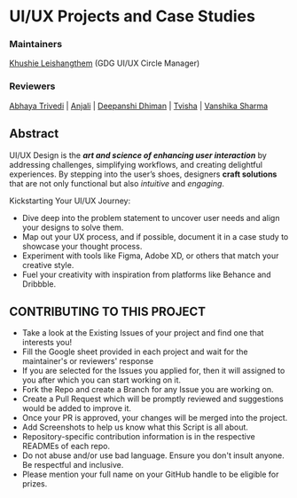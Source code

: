 # UI/UX Projects and Case Studies
### Maintainers
[Khushie Leishangthem](https://github.com/Khushie134) (GDG UI/UX Circle Manager)

### Reviewers
[Abhaya Trivedi](https://github.com/abhayaaatriv) |
[Anjali](https://github.com/GLITCH-in-MATRIX9) |
[Deepanshi Dhiman](https://github.com/D-dhiman) |
[Tvisha](https://github.com/twix07) |
[Vanshika Sharma](https://github.com/vanshikashh)

## Abstract
UI/UX Design is the _**art and science of enhancing user interaction**_ by addressing challenges, simplifying workflows, and creating delightful experiences. By stepping into the user’s shoes, designers **craft solutions** that are not only functional but also _intuitive_ and _engaging_.

Kickstarting Your UI/UX Journey:

- Dive deep into the problem statement to uncover user needs and align your designs to solve them.
- Map out your UX process, and if possible, document it in a case study to showcase your thought process.
- Experiment with tools like Figma, Adobe XD, or others that match your creative style.
- Fuel your creativity with inspiration from platforms like Behance and Dribbble.

## CONTRIBUTING TO THIS PROJECT
- Take a look at the Existing Issues of your project and find one that interests you!
- Fill the Google sheet provided in each project and wait for the maintainer's or reviewers' response
- If you are selected for the Issues you applied for, then it will assigned to you after which you can start working on it.
- Fork the Repo and create a Branch for any Issue you are working on.
- Create a Pull Request which will be promptly reviewed and suggestions would be added to improve it.
- Once your PR is approved, your changes will be merged into the project.
- Add Screenshots to help us know what this Script is all about.
- Repository-specific contribution information is in the respective READMEs of each repo.
- Do not abuse and/or use bad language. Ensure you don't insult anyone. Be respectful and inclusive.
- Please mention your full name on your GitHub handle to be eligible for prizes.

